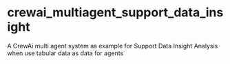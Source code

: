 # crewai_multiagent_support_data_insight
A CrewAi multi agent system as example for Support Data Insight Analysis when use tabular data as data for agents
